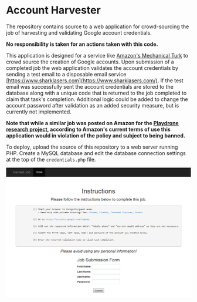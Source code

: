 # Account Harvester
The repository contains source to a web application for crowd-sourcing the job of harvesting and validating Google account credentials.

**No responsibility is taken for an actions taken with this code.**

This application is designed for a service like [Amazon's Mechanical Turk](https://www.mturk.com/mturk/welcome) to crowd source the creation of Google accounts.  Upon submission of a completed job the web application validates the account credentials by sending a test email to a disposable email service [https://www.sharklasers.com](https://www.sharklasers.com/).  If the test email was successfully sent the account credentials are stored to the database along with a unique code that is returned to the job completed to claim that task's completion.  Additional logic could be added to change the account password after validation as an added security measure, but is currently not implemented.

**Note that while a similar job was posted on Amazon for the [Playdrone research project](https://github.com/nviennot/playdrone), according to Amazon's current terms of use this application would in violation of the policy and subject to being banned.**

To deploy, upload the source of this repository to a web server running PHP.  Create a MySQL database and edit the database connection settings at the top of the `credentials.php` file.

![Screenshot](./screenshot.png)
